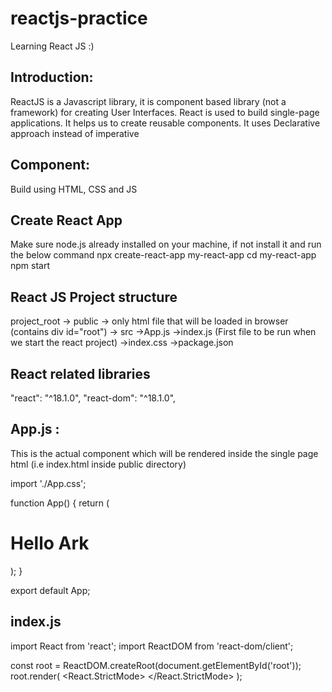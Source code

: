 # reactjs-practice
Learning React JS :)

Introduction: 
---------------
ReactJS is a Javascript library, it is component based library (not a framework) for creating User Interfaces.
React is used to build single-page applications.
It helps us to create reusable components.
It uses Declarative approach instead of imperative

Component:
--------------
Build using HTML, CSS and JS

Create React App
----------------
Make sure node.js already installed on your machine, if not install it and run the below command
npx create-react-app my-react-app
cd my-react-app
npm start

React JS Project structure
--------------------------
project_root
            -> public
                -> only html file that will be loaded in browser (contains div id="root")
            -> src
                ->App.js
                ->index.js (First file to be run when we start the react project)
                ->index.css
                ->package.json
        
React related libraries
--------------------------
"react": "^18.1.0",
"react-dom": "^18.1.0",

App.js : 
-------
This is the actual component which will be rendered inside the single page html (i.e index.html inside public directory)

import './App.css';

function App() {
  return (
    <div>
      <h1> Hello Ark </h1>
    </div>
  );
}

export default App;

index.js
---------
import React from 'react';
import ReactDOM from 'react-dom/client';

const root = ReactDOM.createRoot(document.getElementById('root'));
root.render(
  <React.StrictMode>
    <App />
  </React.StrictMode>
);